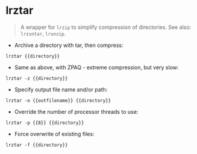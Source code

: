 # lrztar

> A wrapper for `lrzip` to simplify compression of directories.
> See also: `lrzuntar`, `lrunzip`.

- Archive a directory with tar, then compress:

`lrztar {{directory}}`

- Same as above, with ZPAQ - extreme compression, but very slow:

`lrztar -z {{directory}}`

- Specify output file name and/or path:

`lrztar -o {{outfilename}} {{directory}}`

- Override the number of processor threads to use:

`lrztar -p {{8}} {{directory}}`

- Force overwrite of existing files:

`lrztar -f {{directory}}`